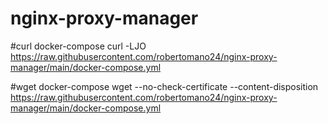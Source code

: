 # nginx-proxy-manager


#curl docker-compose
curl -LJO https://raw.githubusercontent.com/robertomano24/nginx-proxy-manager/main/docker-compose.yml

#wget docker-compose
wget --no-check-certificate --content-disposition https://raw.githubusercontent.com/robertomano24/nginx-proxy-manager/main/docker-compose.yml
